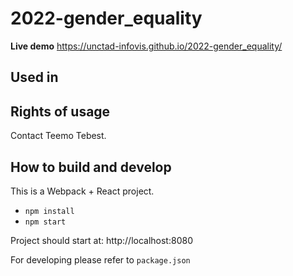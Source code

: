# 2022-gender_equality

**Live demo** https://unctad-infovis.github.io/2022-gender_equality/

## Used in

## Rights of usage

Contact Teemo Tebest.

## How to build and develop

This is a Webpack + React project.

* `npm install`
* `npm start`

Project should start at: http://localhost:8080

For developing please refer to `package.json`